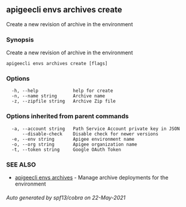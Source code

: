 ## apigeecli envs archives create

Create a new revision of archive in the environment

### Synopsis

Create a new revision of archive in the environment

```
apigeecli envs archives create [flags]
```

### Options

```
  -h, --help             help for create
  -n, --name string      Archive name
  -z, --zipfile string   Archive Zip file
```

### Options inherited from parent commands

```
  -a, --account string   Path Service Account private key in JSON
      --disable-check    Disable check for newer versions
  -e, --env string       Apigee environment name
  -o, --org string       Apigee organization name
  -t, --token string     Google OAuth Token
```

### SEE ALSO

* [apigeecli envs archives](apigeecli_envs_archives.md)	 - Manage archive deployments for the environment

###### Auto generated by spf13/cobra on 22-May-2021
